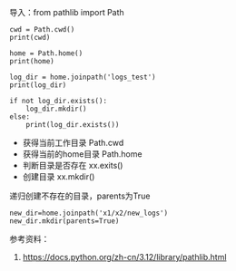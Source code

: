
导入：from pathlib import Path

```
cwd = Path.cwd()  
print(cwd)  
  
home = Path.home()  
print(home)  
  
log_dir = home.joinpath('logs_test')  
print(log_dir)  
  
if not log_dir.exists():  
    log_dir.mkdir()  
else:  
    print(log_dir.exists())
```

* 获得当前工作目录 Path.cwd
* 获得当前的home目录 Path.home
* 判断目录是否存在 xx.exits()
* 创建目录 xx.mkdir()

递归创建不存在的目录，parents为True
```
new_dir=home.joinpath('x1/x2/new_logs')  
new_dir.mkdir(parents=True)
```

参考资料：
1. https://docs.python.org/zh-cn/3.12/library/pathlib.html
